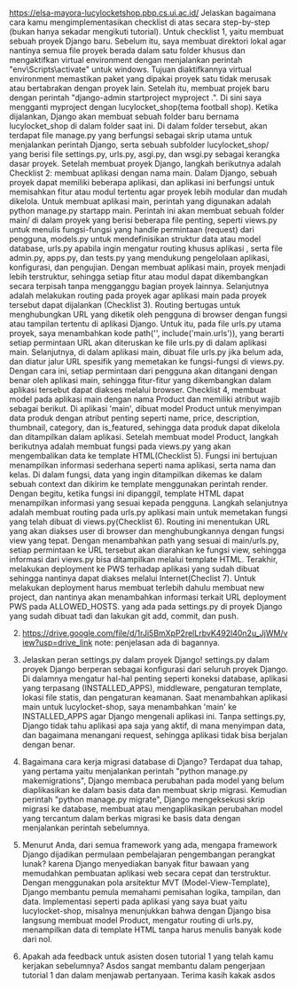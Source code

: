 https://elsa-mayora-lucylocketshop.pbp.cs.ui.ac.id/
Jelaskan bagaimana cara kamu mengimplementasikan checklist di atas secara step-by-step (bukan hanya sekadar mengikuti tutorial). 
Untuk checklist 1, yaitu membuat sebuah proyek Django baru. Sebelum itu, saya membuat direktori lokal agar nantinya semua file proyek berada dalam satu folder khusus dan mengaktifkan virtual environment dengan menjalankan perintah "env\Scripts\activate" untuk windows. Tujuan diaktifkannya virtual environment memastikan paket yang dipakai proyek satu tidak merusak atau bertabrakan dengan proyek lain. Setelah itu, membuat projek baru dengan perintah "django-admin startproject myproject .". Di sini saya mengganti myproject dengan lucylocket_shop(tema football shop). Ketika dijalankan, Django akan membuat sebuah folder baru bernama lucylocket_shop di dalam folder saat ini. Di dalam folder tersebut, akan terdapat file manage.py yang berfungsi sebagai skrip utama untuk menjalankan perintah Django, serta sebuah subfolder lucylocket_shop/ yang berisi file settings.py, urls.py, asgi.py, dan wsgi.py sebagai kerangka dasar proyek. Setelah membuat proyek Django, langkah berikutnya adalah Checklist 2: membuat aplikasi dengan nama main. Dalam Django, sebuah proyek dapat memiliki beberapa aplikasi, dan aplikasi ini berfungsi untuk memisahkan fitur atau modul tertentu agar proyek lebih modular dan mudah dikelola. Untuk membuat aplikasi main, perintah yang digunakan adalah python manage.py startapp main. Perintah ini akan membuat sebuah folder main/ di dalam proyek yang berisi beberapa file penting, seperti views.py untuk menulis fungsi-fungsi yang handle permintaan (request) dari pengguna, models.py untuk mendefinisikan struktur data atau model database, urls.py apabila ingin mengatur routing khusus aplikasi , serta file admin.py, apps.py, dan tests.py yang mendukung pengelolaan aplikasi, konfigurasi, dan pengujian. Dengan membuat aplikasi main, proyek menjadi lebih terstruktur, sehingga setiap fitur atau modul dapat dikembangkan secara terpisah tanpa mengganggu bagian proyek lainnya. Selanjutnya adalah melakukan routing pada proyek agar aplikasi main pada proyek tersebut dapat dijalankan (Checklist 3). Routing bertugas untuk menghubungkan URL yang diketik oleh pengguna di browser dengan fungsi atau tampilan tertentu di aplikasi Django. Untuk itu, pada file urls.py utama proyek, saya menambahkan kode path('', include('main.urls')), yang berarti setiap permintaan URL akan diteruskan ke file urls.py di dalam aplikasi main. Selanjutnya, di dalam aplikasi main, dibuat file urls.py jika belum ada, dan diatur jalur URL spesifik yang memetakan ke fungsi-fungsi di views.py. Dengan cara ini, setiap permintaan dari pengguna akan ditangani dengan benar oleh aplikasi main, sehingga fitur-fitur yang dikembangkan dalam aplikasi tersebut dapat diakses melalui browser. Checklist 4, membuat model pada aplikasi main dengan nama Product dan memiliki atribut wajib sebagai berikut. Di aplikasi 'main', dibuat model Product untuk menyimpan data produk dengan atribut penting seperti name, price, description, thumbnail, category, dan is_featured, sehingga data produk dapat dikelola dan ditampilkan dalam aplikasi. Setelah membuat model Product, langkah berikutnya adalah membuat fungsi pada views.py yang akan mengembalikan data ke template HTML(Checklist 5). Fungsi ini bertujuan menampilkan informasi sederhana seperti nama aplikasi, serta nama dan kelas. Di dalam fungsi, data yang ingin ditampilkan dikemas ke dalam sebuah context dan dikirim ke template menggunakan perintah render. Dengan begitu, ketika fungsi ini dipanggil, template HTML dapat menampilkan informasi yang sesuai kepada pengguna. Langkah selanjutnya adalah membuat routing pada urls.py aplikasi main untuk memetakan fungsi yang telah dibuat di views.py(Checklist 6). Routing ini menentukan URL yang akan diakses user di browser dan menghubungkannya dengan fungsi view yang tepat. Dengan menambahkan path yang sesuai di main/urls.py, setiap permintaan ke URL tersebut akan diarahkan ke fungsi view, sehingga informasi dari views.py bisa ditampilkan melalui template HTML. Terakhir, melakukan deployment ke PWS terhadap aplikasi yang sudah dibuat sehingga nantinya dapat diakses melalui Internet(Checlist 7). Untuk melakukan deployment harus membuat terlebih dahulu membuat new project, dan nantinya akan menambahkan informasi terkait URL deployment PWS pada ALLOWED_HOSTS. yang ada pada settings.py di proyek Django yang sudah dibuat tadi dan lakukan git add, commit, dan push.

2. https://drive.google.com/file/d/1rJi5BmXpP2relLrbvK492l40n2u_JjWM/view?usp=drive_link note: penjelasan ada di bagannya.

3. Jelaskan peran settings.py dalam proyek Django!
settings.py dalam proyek Django berperan sebagai konfigurasi dari seluruh proyek Django. Di dalamnya mengatur hal-hal penting seperti koneksi database, aplikasi yang terpasang (INSTALLED_APPS), middleware, pengaturan template, lokasi file statis, dan pengaturan keamanan. Saat menambahkan aplikasi main untuk lucylocket-shop, saya menambahkan 'main' ke INSTALLED_APPS agar Django mengenali aplikasi ini. Tanpa settings.py, Django tidak tahu aplikasi apa saja yang aktif, di mana menyimpan data, dan bagaimana menangani request, sehingga aplikasi tidak bisa berjalan dengan benar.

4. Bagaimana cara kerja migrasi database di Django?
Terdapat dua  tahap, yang pertama yaitu menjalankan perintah "python manage.py makemigrations", Django membaca perubahan pada model yang belum diaplikasikan ke dalam basis data dan membuat skrip migrasi. Kemudian perintah "python manage.py migrate", Django mengeksekusi skrip migrasi ke database, membuat atau mengaplikasikan perubahan model yang tercantum dalam berkas migrasi ke basis data dengan menjalankan perintah sebelumnya.

5. Menurut Anda, dari semua framework yang ada, mengapa framework Django dijadikan permulaan pembelajaran pengembangan perangkat lunak?
karena Django menyediakan banyak fitur bawaan yang memudahkan pembuatan aplikasi web secara cepat dan terstruktur. Dengan menggunakan pola arsitektur MVT (Model-View-Template), Django membantu pemula memahami pemisahan logika, tampilan, dan data. Implementasi seperti pada aplikasi yang saya buat yaitu lucylocket-shop, misalnya menunjukkan bahwa dengan Django bisa langsung membuat model Product, mengatur routing di urls.py, menampilkan data di template HTML tanpa harus menulis banyak kode dari nol.

6. Apakah ada feedback untuk asisten dosen tutorial 1 yang telah kamu kerjakan sebelumnya?
Asdos sangat membantu dalam pengerjaan tutorial 1 dan dalam menjawab pertanyaan. Terima kasih kakak asdos